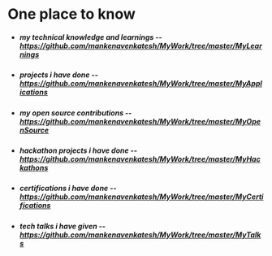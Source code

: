 # One place to know
- #####  my technical knowledge and learnings -- https://github.com/mankenavenkatesh/MyWork/tree/master/MyLearnings
- ##### projects i have done -- https://github.com/mankenavenkatesh/MyWork/tree/master/MyApplications
- ##### my open source contributions -- https://github.com/mankenavenkatesh/MyWork/tree/master/MyOpenSource
- ##### hackathon projects i have done -- https://github.com/mankenavenkatesh/MyWork/tree/master/MyHackathons
- ##### certifications i have done -- https://github.com/mankenavenkatesh/MyWork/tree/master/MyCertifications
- ##### tech talks i have given -- https://github.com/mankenavenkatesh/MyWork/tree/master/MyTalks
